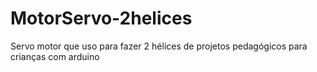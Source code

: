 # MotorServo-2helices
Servo motor que uso para fazer 2 hélices de projetos pedagógicos para crianças com arduino 
